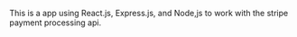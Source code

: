 This is a app using React.js, Express.js, and Node,js to work with the stripe payment processing api.